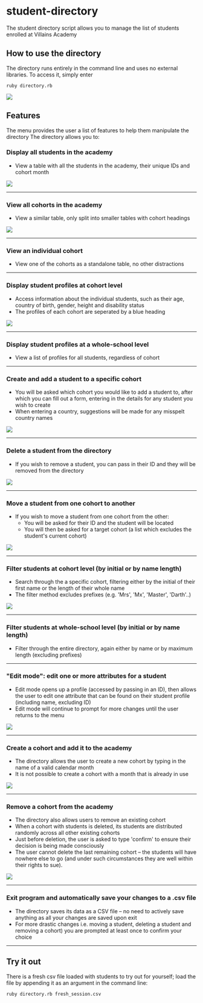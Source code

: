 # student-directory #

The student directory script allows you to manage the list of students enrolled at Villains Academy

## How to use the directory ##

The directory runs entirely in the command line and uses no external libraries.
To access it, simply enter
    
    ruby directory.rb

<img src="README images/home menu student dir.png"/>

## Features ##

The menu provides the user a list of features to help them manipulate the directory
The directory allows you to:

### Display all students in the academy
   - View a table with all the students in the academy, their unique IDs and cohort month
   <img src="README images/option 1.png"/>
   
-----------------------------------

### View all cohorts in the academy
   - View a similar table, only split into smaller tables with cohort headings
   <img src="README images/option 2.png"/>
   
-----------------------------------

### View an individual cohort
   - View one of the cohorts as a standalone table, no other distractions
   
-----------------------------------

### Display student profiles at cohort level
   - Access information about the individual students, such as their age, country of birth, gender, height and disability status
   - The profiles of each cohort are seperated by a blue heading
   <img src="README images/option 4.png"/>
   
-----------------------------------

### Display student profiles at a whole-school level
   - View a list of profiles for all students, regardless of cohort
   
-----------------------------------

### Create and add a student to a specific cohort
   - You will be asked which cohort you would like to add a student to, after which you can fill out a form, entering in the details for any student you wish to create
   - When entering a country, suggestions will be made for any misspelt country names
   <img src="README images/option 6.png"/>
   
-----------------------------------

### Delete a student from the directory
   - If you wish to remove a student, you can pass in their ID and they will be removed from the directory
   <img src="README images/option 7.png"/>
   
-----------------------------------

### Move a student from one cohort to another
   - If you wish to move a student from one cohort from the other:
     - You will be asked for their ID and the student will be located
     - You will then be asked for a target cohort (a list which excludes the student's current cohort)
   <img src="README images/option 8.png"/>
     
-----------------------------------

### Filter students at cohort level (by initial or by name length)
   - Search through the a specific cohort, filtering either by the initial of their first name or the length of their whole name
   - The filter method excludes prefixes (e.g. 'Mrs', 'Mx', 'Master', 'Darth'..)
   <img src="README images/option 9.png"/>
   
-----------------------------------

### Filter students at whole-school level (by initial or by name length)
   - Filter through the entire directory, again either by name or by maximum length (excluding prefixes)
   
-----------------------------------

### "Edit mode": edit one or more attributes for a student
   - Edit mode opens up a profile (accessed by passing in an ID), then allows the user to edit one attribute that can be found on their student profile (including name, excluding ID)
   - Edit mode will continue to prompt for more changes until the user returns to the menu
   <img src="README images/option 11.png"/>
   
-----------------------------------

### Create a cohort and add it to the academy
   - The directory allows the user to create a new cohort by typing in the name of a valid calendar month
   - It is not possible to create a cohort with a month that is already in use
   <img src="README images/option 12.png"/>
   
-----------------------------------

### Remove a cohort from the academy
   - The directory also allows users to remove an existing cohort
   - When a cohort with students is deleted, its students are distributed randomly across all other existing cohorts
   - Just before deletion, the user is asked to type 'confirm' to ensure their decision is being made consciously
   - The user cannot delete the last remaining cohort – the students will have nowhere else to go (and under such circumstances they are well within their rights to sue).
   <img src="README images/option 13.png"/>
   
-----------------------------------
   
### Exit program and automatically save your changes to a .csv file
   - The directory saves its data as a CSV file – no need to actively save anything as all your changes are saved upon exit
   - For more drastic changes i.e. moving a student, deleting a student and removing a cohort) you are prompted at least once to confirm your choice

-----------------------------------

## Try it out ##

There is a fresh csv file loaded with students to try out for yourself; load the file by appending it as an argument in the command line:


    ruby directory.rb fresh_session.csv
    
    
